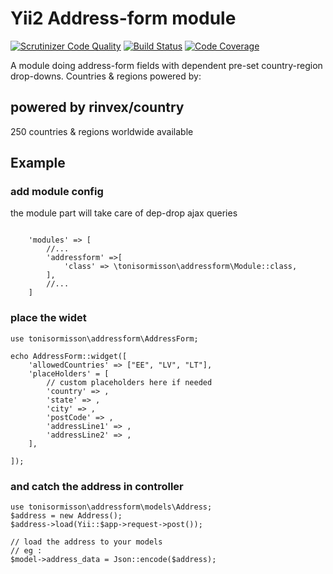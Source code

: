 # Yii2 Address-form module
[![Scrutinizer Code Quality](https://scrutinizer-ci.com/g/TonisOrmisson/yii2-address-form/badges/quality-score.png?b=master)](https://scrutinizer-ci.com/g/TonisOrmisson/yii2-address-form/?branch=master)
[![Build Status](https://scrutinizer-ci.com/g/TonisOrmisson/yii2-address-form/badges/build.png?b=master)](https://scrutinizer-ci.com/g/TonisOrmisson/yii2-address-form/build-status/master)
[![Code Coverage](https://scrutinizer-ci.com/g/TonisOrmisson/yii2-address-form/badges/coverage.png?b=master)](https://scrutinizer-ci.com/g/TonisOrmisson/yii2-address-form/?branch=master)

A module doing address-form fields with dependent pre-set country-region drop-downs.
Countries & regions powered by:

## powered by rinvex/country
 
250 countries & regions worldwide available

## Example

### add module config
the module part will take care of dep-drop ajax queries

```

    'modules' => [
        //...
        'addressform' =>[
            'class' => \tonisormisson\addressform\Module::class,
        ],
        //...
    ]
```

### place the widet
```
use tonisormisson\addressform\AddressForm; 

echo AddressForm::widget([
    'allowedCountries' => ["EE", "LV", "LT"],
    'placeHolders' = [
        // custom placeholders here if needed
        'country' => ,
        'state' => ,
        'city' => ,
        'postCode' => ,
        'addressLine1' => ,
        'addressLine2' => ,
    ],
            
]);
```
### and catch the address in controller

```
use tonisormisson\addressform\models\Address;
$address = new Address();
$address->load(Yii::$app->request->post());

// load the address to your models
// eg :
$model->address_data = Json::encode($address);

```

